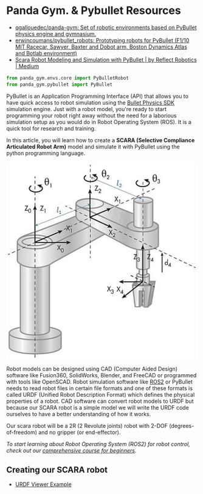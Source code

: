 
# Panda Gym. & Pybullet Resources

- [qgallouedec/panda-gym: Set of robotic environments based on PyBullet physics engine and gymnasium.](https://github.com/qgallouedec/panda-gym)
- [erwincoumans/pybullet_robots: Prototyping robots for PyBullet (F1/10 MIT Racecar, Sawyer, Baxter and Dobot arm, Boston Dynamics Atlas and Botlab environment)](https://github.com/erwincoumans/pybullet_robots)
- [Scara Robot Modeling and Simulation with PyBullet | by Reflect Robotics | Medium](https://medium.com/@reflectrobotics/scara-robot-modeling-and-simulation-with-pybullet-7bb204958763)

```python
from panda_gym.envs.core import PyBulletRobot
from panda_gym.pybullet import PyBullet
```

PyBullet is an Application Programming Interface (API) that allows you to have quick access to robot simulation using the [Bullet Physics SDK](https://github.com/bulletphysics/bullet3) simulation engine. Just with a robot model, you're ready to start programming your robot right away without the need for a laborious simulation setup as you would do in Robot Operating System (ROS). It is a quick tool for research and training.

In this article, you will learn how to create a **SCARA (Selective Compliance Articulated Robot Arm)** model and simulate it with PyBullet using the python programming language.

![Pasted image 20240428215906.png](assets/image_20240428215906.png)

Robot models can be designed using CAD (Computer Aided Design) software like Fusion360, SolidWorks, Blender, and FreeCAD or programmed with tools like OpenSCAD. Robot simulation software like [ROS2](https://reflectrobotics.com/course/ros-2-for-beginners) or PyBullet needs to read robot files in certain file formats and one of these formats is called URDF (Unified Robot Description Format) which defines the physical properties of a robot. CAD software can convert robot models to URDF but because our SCARA robot is a simple model we will write the URDF code ourselves to have a better understanding of how it works.

Our scara robot will be a 2R (2 Revolute joints) robot with 2-DOF (degrees-of-freedom) and no gripper (or end-effector).

_To start learning about Robot Operating System (ROS2) for robot control, check out our_ [_comprehensive course for beginners_](https://reflectrobotics.com/course/ros-2-for-beginners)_._

## Creating our SCARA robot

- [URDF Viewer Example](https://gkjohnson.github.io/urdf-loaders/javascript/example/bundle/index.html)
